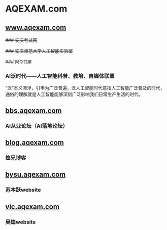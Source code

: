 # AQEXAM.com

## www.aqexam.com

~~### 安庆考试网~~

~~### 安庆师范大学人工智能实验室~~

~~### 阿Q书屋~~

### AI泛时代——人工智能科普、教培、自媒体联盟

“泛”本义漂浮，引申为广泛普遍，泛人工智能时代意指人工智能广泛普及的时代，通俗的理解就是人工智能能够深刻广泛影响我们日常生产生活的时代。

## [bbs.aqexam.com](<https://bbs.aqexam.com> )

### AI从业论坛（AI落地论坛）

## [blog.aqexam.com](<https://blog.aqexam.com> )

### 煌兄博客

## [bysu.aqexam.com](<https://bysu.aqexam.com> )

### 苏本跃website

## [vic.aqexam.com](<https://vic.aqexam.com> )

### 吴煌website

